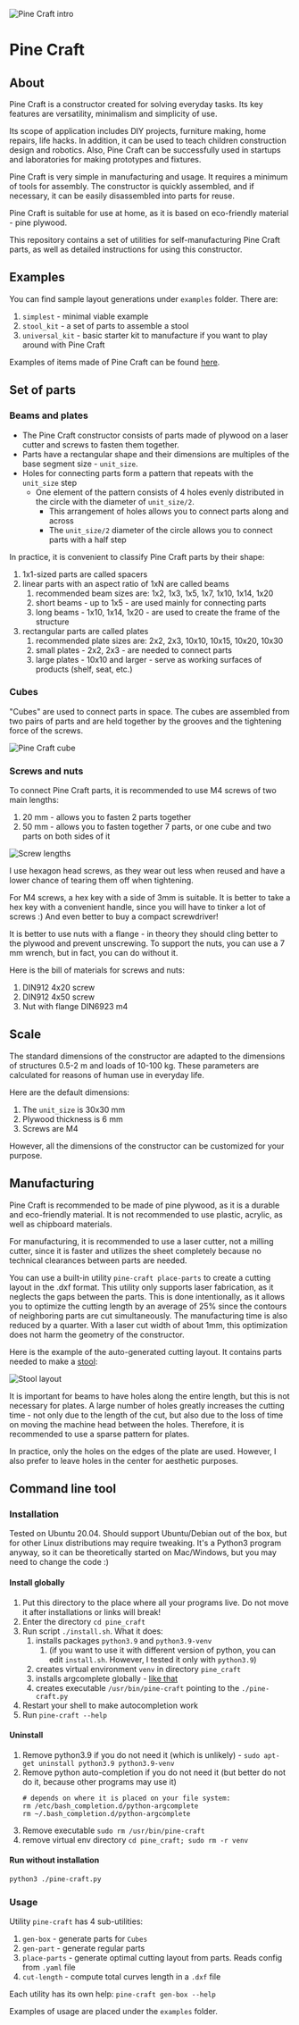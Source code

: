 ![Pine Craft intro](docs/images/pine_craft_intro.jpg)

# Pine Craft

## About

Pine Craft is a constructor created for solving everyday tasks. Its key features are versatility, minimalism and simplicity of use.

Its scope of application includes DIY projects, furniture making, home repairs, life hacks. In addition, it can be used to teach children construction design and robotics. Also, Pine Craft can be successfully used in startups and laboratories for making prototypes and fixtures.

Pine Craft is very simple in manufacturing and usage. It requires a minimum of tools for assembly. The constructor is quickly assembled, and if necessary, it can be easily disassembled into parts for reuse.

Pine Craft is suitable for use at home, as it is based on eco-friendly material - pine plywood.

This repository contains a set of utilities for self-manufacturing Pine Craft parts, as well as detailed instructions for using this constructor.

## Examples

You can find sample layout generations under `examples` folder. There are:
1. `simplest` - minimal viable example
2. `stool_kit` - a set of parts to assemble a stool
3. `universal_kit` - basic starter kit to manufacture if you want to play around with Pine Craft

Examples of items made of Pine Craft can be found [here](docs/examples.md).

## Set of parts

### Beams and plates

- The Pine Craft constructor consists of parts made of plywood on a laser cutter and screws to fasten them together.
- Parts have a rectangular shape and their dimensions are multiples of the base segment size - `unit_size`.
- Holes for connecting parts form a pattern that repeats with the `unit_size` step
    - One element of the pattern consists of 4 holes evenly distributed in the circle with the diameter of `unit_size/2`.
        - This arrangement of holes allows you to connect parts along and across
        - The `unit_size/2` diameter of the circle allows you to connect parts with a half step

In practice, it is convenient to classify Pine Craft parts by their shape:
1. 1x1-sized parts are called spacers
2. linear parts with an aspect ratio of 1xN are called beams
    1. recommended beam sizes are: 1x2, 1x3, 1x5, 1x7, 1x10, 1x14, 1x20
    2. short beams - up to 1x5 - are used mainly for connecting parts
    3. long beams - 1x10, 1x14, 1x20 - are used to create the frame of the structure
3. rectangular parts are called plates
    1. recommended plate sizes are: 2x2, 2x3, 10x10, 10x15, 10x20, 10x30
    2. small plates - 2x2, 2x3 - are needed to connect parts
    3. large plates - 10x10 and larger - serve as working surfaces of products (shelf, seat, etc.)

### Cubes

"Cubes" are used to connect parts in space. The cubes are assembled from two pairs of parts and are held together by the grooves and the tightening force of the screws.

![Pine Craft cube](docs/images/pine_craft_cube.jpg)

### Screws and nuts

To connect Pine Craft parts, it is recommended to use M4 screws of two main lengths:
1. 20 mm - allows you to fasten 2 parts together
2. 50 mm - allows you to fasten together 7 parts, or one cube and two parts on both sides of it

![Screw lengths](docs/images/screw_lengths.jpg)

I use hexagon head screws, as they wear out less when reused and have a lower chance of tearing them off when tightening.

For M4 screws, a hex key with a side of 3mm is suitable. It is better to take a hex key with a convenient handle, since you will have to tinker a lot of screws :) And even better to buy a compact screwdriver!

It is better to use nuts with a flange - in theory they should cling better to the plywood and prevent unscrewing. To support the nuts, you can use a 7 mm wrench, but in fact, you can do without it.

Here is the bill of materials for screws and nuts:
1. DIN912 4x20 screw
2. DIN912 4x50 screw
3. Nut with flange DIN6923 m4

## Scale

The standard dimensions of the constructor are adapted to the dimensions of structures 0.5-2 m and loads of 10-100 kg. These parameters are calculated for reasons of human use in everyday life.

Here are the default dimensions:
1. The `unit_size` is 30x30 mm
2. Plywood thickness is 6 mm
3. Screws are M4

However, all the dimensions of the constructor can be customized for your purpose.

## Manufacturing

Pine Craft is recommended to be made of pine plywood, as it is a durable and eco-friendly material. It is not recommended to use plastic, acrylic, as well as chipboard materials.

For manufacturing, it is recommended to use a laser cutter, not a milling cutter, since it is faster and utilizes the sheet completely because no technical clearances between parts are needed.

You can use a built-in utility `pine-craft place-parts` to create a cutting layout in the .dxf format. This utility only supports laser fabrication, as it neglects the gaps between the parts. This is done intentionally, as it allows you to optimize the cutting length by an average of 25% since the contours of neighboring parts are cut simultaneously. The manufacturing time is also reduced by a quarter. With a laser cut width of about 1mm, this optimization does not harm the geometry of the constructor.

Here is the example of the auto-generated cutting layout. It contains parts needed to make a [stool](docs/examples.md):

![Stool layout](docs/images/stool_layout.jpg)

It is important for beams to have holes along the entire length, but this is not necessary for plates. A large number of holes greatly increases the cutting time - not only due to the length of the cut, but also due to the loss of time on moving the machine head between the holes. Therefore, it is recommended to use a sparse pattern for plates.

In practice, only the holes on the edges of the plate are used. However, I also prefer to leave holes in the center for aesthetic purposes.

## Command line tool

### Installation

Tested on Ubuntu 20.04. Should support Ubuntu/Debian out of the box, but for other Linux distributions may require tweaking. It's a Python3 program anyway, so it can be theoretically started on Mac/Windows, but you may need to change the code :)

#### Install globally

1. Put this directory to the place where all your programs live. Do not move it after installations or links will break!
2. Enter the directory `cd pine_craft`
3. Run script `./install.sh`. What it does:
   1. installs packages `python3.9` and `python3.9-venv` 
      1. (if you want to use it with different version of python, you can edit `install.sh`. However, I tested it only with `python3.9`)
   2. creates virtual environment `venv` in directory `pine_craft`
   3. installs argcomplete globally - [like that](https://pypi.org/project/argcomplete/#activating-global-completion)
   4. creates executable `/usr/bin/pine-craft` pointing to the `./pine-craft.py`
4. Restart your shell to make autocompletion work
5. Run `pine-craft --help`

#### Uninstall

1. Remove python3.9 if you do not need it (which is unlikely) - `sudo apt-get uninstall python3.9 python3.9-venv`
2. Remove python auto-completion if you do not need it (but better do not do it, because other programs may use it)
    ```
   # depends on where it is placed on your file system:
   rm /etc/bash_completion.d/python-argcomplete
   rm ~/.bash_completion.d/python-argcomplete
   ```
3. Remove executable `sudo rm /usr/bin/pine-craft`
4. remove virtual env directory `cd pine_craft; sudo rm -r venv`

#### Run without installation

```bash
python3 ./pine-craft.py
```

### Usage

Utility `pine-craft` has 4 sub-utilities:
1. `gen-box` - generate parts for `Cubes`
2. `gen-part` - generate regular parts
3. `place-parts` - generate optimal cutting layout from parts. Reads config from `.yaml` file
4. `cut-length` - compute total curves length in a `.dxf` file

Each utility has its own help: `pine-craft gen-box --help`

Examples of usage are placed under the `examples` folder.